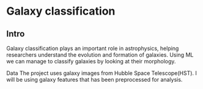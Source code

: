# Galaxy classification



## Intro
Galaxy classification plays an important role in astrophysics, helping researchers understand the evolution and formation of galaxies. Using ML we can manage to classify galaxies by looking at their morphology.

Data
The project uses galaxy images from Hubble Space Telescope(HST). I will be using galaxy features that has been preprocessed for analysis.
